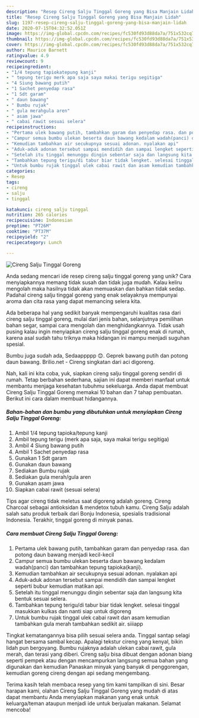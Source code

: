 ```yaml
---
description: "Resep Cireng Salju Tinggal Goreng yang Bisa Manjain Lidah"
title: "Resep Cireng Salju Tinggal Goreng yang Bisa Manjain Lidah"
slug: 1197-resep-cireng-salju-tinggal-goreng-yang-bisa-manjain-lidah
date: 2020-07-15T04:32:52.051Z
image: https://img-global.cpcdn.com/recipes/fc530fd93d88da7a/751x532cq70/cireng-salju-tinggal-goreng-foto-resep-utama.jpg
thumbnail: https://img-global.cpcdn.com/recipes/fc530fd93d88da7a/751x532cq70/cireng-salju-tinggal-goreng-foto-resep-utama.jpg
cover: https://img-global.cpcdn.com/recipes/fc530fd93d88da7a/751x532cq70/cireng-salju-tinggal-goreng-foto-resep-utama.jpg
author: Maurice Barnett
ratingvalue: 4.9
reviewcount: 9
recipeingredient:
- "1/4 tepung tapiokatepung kanji"
- " tepung terigu merk apa saja saya makai terigu segitiga"
- "4 Siung bawang putih"
- "1 Sachet penyedap rasa"
- "1 Sdt garam"
- " daun bawang"
- " Bumbu rujak"
- " gula merahgula aren"
- " asam jawa"
- " cabai rawit sesuai selera"
recipeinstructions:
- "Pertama ulek bawang putih, tambahkan garam dan penyedap rasa. dan potong daun bawang menjadi kecil-kecil"
- "Campur semua bumbu ulekan beserta daun bawang kedalam wadah(panci) dan tambahkan tepung tapioka(kanji)."
- "Kemudian tambahkan air secukupnya sesuai adonan. nyalakan api"
- "Aduk-aduk adonan tersebut sampai mendidih dan sampai lengket seperti bubur kemudian matikan api."
- "Setelah itu tinggal menunggu dingin sebentar saja dan langsung kita bentuk sesuai selera."
- "Tambahkan tepung terigu/di tabur biar tidak lengket. selesai tinggal masukkan kulkas dan nanti siap untuk digoreng"
- "Untuk bumbu rujak tinggal ulek cabai rawit dan asam kemudian tambahkan gula merah tambahkan sedikit air. siiiapp"
categories:
- Resep
tags:
- cireng
- salju
- tinggal

katakunci: cireng salju tinggal 
nutrition: 265 calories
recipecuisine: Indonesian
preptime: "PT26M"
cooktime: "PT37M"
recipeyield: "2"
recipecategory: Lunch

---
```



![Cireng Salju Tinggal Goreng](https://img-global.cpcdn.com/recipes/fc530fd93d88da7a/751x532cq70/cireng-salju-tinggal-goreng-foto-resep-utama.jpg)

Anda sedang mencari ide resep cireng salju tinggal goreng yang unik? Cara menyiapkannya memang tidak susah dan tidak juga mudah. Kalau keliru mengolah maka hasilnya tidak akan memuaskan dan bahkan tidak sedap. Padahal cireng salju tinggal goreng yang enak selayaknya mempunyai aroma dan cita rasa yang dapat memancing selera kita.

Ada beberapa hal yang sedikit banyak mempengaruhi kualitas rasa dari cireng salju tinggal goreng, mulai dari jenis bahan, selanjutnya pemilihan bahan segar, sampai cara mengolah dan menghidangkannya. Tidak usah pusing kalau ingin menyiapkan cireng salju tinggal goreng enak di rumah, karena asal sudah tahu triknya maka hidangan ini mampu menjadi suguhan spesial.

Bumbu juga sudah ada, Sedaappppp 😊. Geprek bawang putih dan potong daun bawang. Brilio.net - Cireng singkatan dari aci digoreng.


Nah, kali ini kita coba, yuk, siapkan cireng salju tinggal goreng sendiri di rumah. Tetap berbahan sederhana, sajian ini dapat memberi manfaat untuk membantu menjaga kesehatan tubuhmu sekeluarga. Anda dapat membuat Cireng Salju Tinggal Goreng memakai 10 bahan dan 7 tahap pembuatan. Berikut ini cara dalam membuat hidangannya.

<!--inarticleads1-->

##### Bahan-bahan dan bumbu yang dibutuhkan untuk menyiapkan Cireng Salju Tinggal Goreng:

1. Ambil 1/4 tepung tapioka/tepung kanji
1. Ambil  tepung terigu (merk apa saja, saya makai terigu segitiga)
1. Ambil 4 Siung bawang putih
1. Ambil 1 Sachet penyedap rasa
1. Gunakan 1 Sdt garam
1. Gunakan  daun bawang
1. Sediakan  Bumbu rujak
1. Sediakan  gula merah/gula aren
1. Gunakan  asam jawa
1. Siapkan  cabai rawit (sesuai selera)


Tips agar cireng tidak meletus saat digoreng adalah goreng. Cireng Charcoal sebagai antioksidan &amp; mendetox tubuh kamu. Cireng Salju adalah salah satu produk terbaik dari Bonju Indonesia, spesialis tradisional Indonesia. Terakhir, tinggal goreng di minyak panas. 

<!--inarticleads2-->

##### Cara membuat Cireng Salju Tinggal Goreng:

1. Pertama ulek bawang putih, tambahkan garam dan penyedap rasa. dan potong daun bawang menjadi kecil-kecil
1. Campur semua bumbu ulekan beserta daun bawang kedalam wadah(panci) dan tambahkan tepung tapioka(kanji).
1. Kemudian tambahkan air secukupnya sesuai adonan. nyalakan api
1. Aduk-aduk adonan tersebut sampai mendidih dan sampai lengket seperti bubur kemudian matikan api.
1. Setelah itu tinggal menunggu dingin sebentar saja dan langsung kita bentuk sesuai selera.
1. Tambahkan tepung terigu/di tabur biar tidak lengket. selesai tinggal masukkan kulkas dan nanti siap untuk digoreng
1. Untuk bumbu rujak tinggal ulek cabai rawit dan asam kemudian tambahkan gula merah tambahkan sedikit air. siiiapp


Tingkat kematangannya bisa pilih sesuai selera anda. Tinggal santap selagi hangat bersama sambal kecap. Apalagi tekstur cireng yang kenyal, bikin lidah pun bergoyang. Bumbu rujaknya adalah ulekan cabai rawit, gula merah, dan terasi yang diberi. Cireng salju bisa dibuat dengan adonan biang seperti pempek atau dengan mencampurkan langsung semua bahan yang digunakan dan kemudian Panaskan minyak yang banyak di penggorengan, kemudian goreng cireng dengan api sedang mengembang. 

Terima kasih telah membaca resep yang tim kami tampilkan di sini. Besar harapan kami, olahan Cireng Salju Tinggal Goreng yang mudah di atas dapat membantu Anda menyiapkan makanan yang enak untuk keluarga/teman ataupun menjadi ide untuk berjualan makanan. Selamat mencoba!
